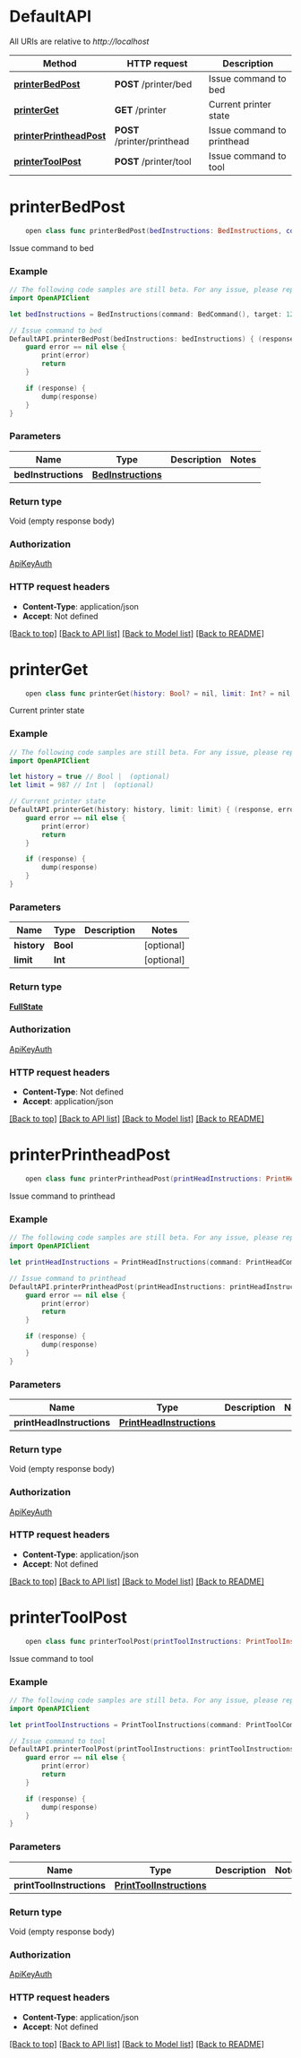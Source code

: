 # DefaultAPI

All URIs are relative to *http://localhost*

Method | HTTP request | Description
------------- | ------------- | -------------
[**printerBedPost**](DefaultAPI.md#printerbedpost) | **POST** /printer/bed | Issue command to bed
[**printerGet**](DefaultAPI.md#printerget) | **GET** /printer | Current printer state
[**printerPrintheadPost**](DefaultAPI.md#printerprintheadpost) | **POST** /printer/printhead | Issue command to printhead
[**printerToolPost**](DefaultAPI.md#printertoolpost) | **POST** /printer/tool | Issue command to tool


# **printerBedPost**
```swift
    open class func printerBedPost(bedInstructions: BedInstructions, completion: @escaping (_ data: Void?, _ error: Error?) -> Void)
```

Issue command to bed

### Example 
```swift
// The following code samples are still beta. For any issue, please report via http://github.com/OpenAPITools/openapi-generator/issues/new
import OpenAPIClient

let bedInstructions = BedInstructions(command: BedCommand(), target: 123, offset: 123) // BedInstructions | 

// Issue command to bed
DefaultAPI.printerBedPost(bedInstructions: bedInstructions) { (response, error) in
    guard error == nil else {
        print(error)
        return
    }

    if (response) {
        dump(response)
    }
}
```

### Parameters

Name | Type | Description  | Notes
------------- | ------------- | ------------- | -------------
 **bedInstructions** | [**BedInstructions**](BedInstructions.md) |  | 

### Return type

Void (empty response body)

### Authorization

[ApiKeyAuth](../README.md#ApiKeyAuth)

### HTTP request headers

 - **Content-Type**: application/json
 - **Accept**: Not defined

[[Back to top]](#) [[Back to API list]](../README.md#documentation-for-api-endpoints) [[Back to Model list]](../README.md#documentation-for-models) [[Back to README]](../README.md)

# **printerGet**
```swift
    open class func printerGet(history: Bool? = nil, limit: Int? = nil, completion: @escaping (_ data: FullState?, _ error: Error?) -> Void)
```

Current printer state

### Example 
```swift
// The following code samples are still beta. For any issue, please report via http://github.com/OpenAPITools/openapi-generator/issues/new
import OpenAPIClient

let history = true // Bool |  (optional)
let limit = 987 // Int |  (optional)

// Current printer state
DefaultAPI.printerGet(history: history, limit: limit) { (response, error) in
    guard error == nil else {
        print(error)
        return
    }

    if (response) {
        dump(response)
    }
}
```

### Parameters

Name | Type | Description  | Notes
------------- | ------------- | ------------- | -------------
 **history** | **Bool** |  | [optional] 
 **limit** | **Int** |  | [optional] 

### Return type

[**FullState**](FullState.md)

### Authorization

[ApiKeyAuth](../README.md#ApiKeyAuth)

### HTTP request headers

 - **Content-Type**: Not defined
 - **Accept**: application/json

[[Back to top]](#) [[Back to API list]](../README.md#documentation-for-api-endpoints) [[Back to Model list]](../README.md#documentation-for-models) [[Back to README]](../README.md)

# **printerPrintheadPost**
```swift
    open class func printerPrintheadPost(printHeadInstructions: PrintHeadInstructions, completion: @escaping (_ data: Void?, _ error: Error?) -> Void)
```

Issue command to printhead

### Example 
```swift
// The following code samples are still beta. For any issue, please report via http://github.com/OpenAPITools/openapi-generator/issues/new
import OpenAPIClient

let printHeadInstructions = PrintHeadInstructions(command: PrintHeadCommand(), x: 123, y: 123, z: 123, axes: ["axes_example"]) // PrintHeadInstructions | 

// Issue command to printhead
DefaultAPI.printerPrintheadPost(printHeadInstructions: printHeadInstructions) { (response, error) in
    guard error == nil else {
        print(error)
        return
    }

    if (response) {
        dump(response)
    }
}
```

### Parameters

Name | Type | Description  | Notes
------------- | ------------- | ------------- | -------------
 **printHeadInstructions** | [**PrintHeadInstructions**](PrintHeadInstructions.md) |  | 

### Return type

Void (empty response body)

### Authorization

[ApiKeyAuth](../README.md#ApiKeyAuth)

### HTTP request headers

 - **Content-Type**: application/json
 - **Accept**: Not defined

[[Back to top]](#) [[Back to API list]](../README.md#documentation-for-api-endpoints) [[Back to Model list]](../README.md#documentation-for-models) [[Back to README]](../README.md)

# **printerToolPost**
```swift
    open class func printerToolPost(printToolInstructions: PrintToolInstructions, completion: @escaping (_ data: Void?, _ error: Error?) -> Void)
```

Issue command to tool

### Example 
```swift
// The following code samples are still beta. For any issue, please report via http://github.com/OpenAPITools/openapi-generator/issues/new
import OpenAPIClient

let printToolInstructions = PrintToolInstructions(command: PrintToolCommand(), targets: PrintToolValues(tool0: 123, tool1: 123), offsets: PrintToolValues(tool0: 123, tool1: 123)) // PrintToolInstructions | 

// Issue command to tool
DefaultAPI.printerToolPost(printToolInstructions: printToolInstructions) { (response, error) in
    guard error == nil else {
        print(error)
        return
    }

    if (response) {
        dump(response)
    }
}
```

### Parameters

Name | Type | Description  | Notes
------------- | ------------- | ------------- | -------------
 **printToolInstructions** | [**PrintToolInstructions**](PrintToolInstructions.md) |  | 

### Return type

Void (empty response body)

### Authorization

[ApiKeyAuth](../README.md#ApiKeyAuth)

### HTTP request headers

 - **Content-Type**: application/json
 - **Accept**: Not defined

[[Back to top]](#) [[Back to API list]](../README.md#documentation-for-api-endpoints) [[Back to Model list]](../README.md#documentation-for-models) [[Back to README]](../README.md)

